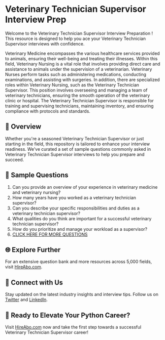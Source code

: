 # Veterinary Technician Supervisor Interview Prep

Welcome to the Veterinary Technician Supervisor Interview Preparation ! This resource is designed to help you ace your Veterinary Technician Supervisor interviews with confidence.

Veterinary Medicine encompasses the various healthcare services provided to animals, ensuring their well-being and treating their illnesses. Within this field, Veterinary Nursing is a vital role that involves providing direct care and assistance to animals under the supervision of a veterinarian. Veterinary Nurses perform tasks such as administering medications, conducting examinations, and assisting with surgeries. In addition, there are specialized roles within Veterinary Nursing, such as the Veterinary Technician Supervisor. This position involves overseeing and managing a team of veterinary technicians, ensuring the smooth operation of the veterinary clinic or hospital. The Veterinary Technician Supervisor is responsible for training and supervising technicians, maintaining inventory, and ensuring compliance with protocols and standards.

## 🚀 Overview

Whether you're a seasoned Veterinary Technician Supervisor or just starting in the field, this repository is tailored to enhance your interview readiness. We've curated a set of sample questions commonly asked in Veterinary Technician Supervisor interviews to help you prepare and succeed.

## 📝 Sample Questions

1. Can you provide an overview of your experience in veterinary medicine and veterinary nursing?
2. How many years have you worked as a veterinary technician supervisor?
3. Can you describe your specific responsibilities and duties as a veterinary technician supervisor?
4. What qualities do you think are important for a successful veterinary technician supervisor?
5. How do you prioritize and manage your workload as a supervisor?
6. [CLICK HERE FOR MORE QUESTIONS](https://hireabo.com/job/24_1_43/Veterinary%20Technician%20Supervisor)

## 🌐 Explore Further

For an extensive question bank and more resources across 5,000 fields, visit [HireAbo.com](https://www.hireabo.com).

## 📱 Connect with Us

Stay updated on the latest industry insights and interview tips. Follow us on [Twitter](https://twitter.com/hireabo) and [LinkedIn](https://www.linkedin.com/in/hire-abo-3609972a8/).

## 🚀 Ready to Elevate Your Python Career?

Visit [HireAbo.com](https://www.hireabo.com) now and take the first step towards a successful Veterinary Technician Supervisor career!